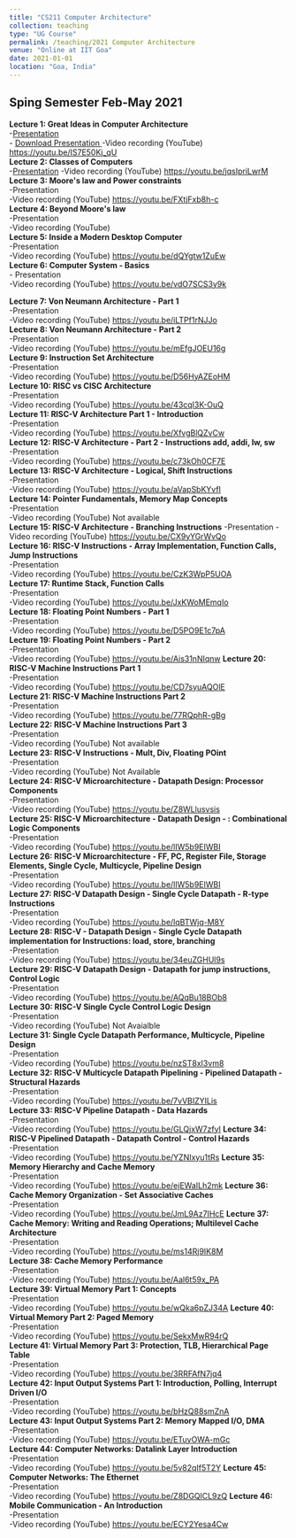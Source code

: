 ```yaml
---
title: "CS211 Computer Architecture"
collection: teaching
type: "UG Course"
permalink: /teaching/2021 Computer Architecture
venue: "Online at IIT Goa"
date: 2021-01-01
location: "Goa, India"
---
```



## Sping Semester Feb-May 2021

**Lecture 1: Great Ideas in Computer Architecture**   
    -[Presentation](https://github.com/drravimittal/CS211-Computer-Architecture-2021/blob/15efd5c8efe1925e333e350477ff72f7c07591c7/Lecture%201%20Great%20Ideas%20in%20Computer%20Architecture.ppt)    
    - <a href="https://github.com/drravimittal/CS211-Computer-Architecture-2021/blob/15efd5c8efe1925e333e350477ff72f7c07591c7/Lecture%201%20Great%20Ideas%20in%20Computer%20Architecture.ppt" download> Download Presentation </a> 
    -Video recording (YouTube) <https://youtu.be/IS7E50Kj_qU>    
**Lecture 2: Classes of Computers**    
    -[Presentation](https://github.com/drravimittal/CS211-Computer-Architecture-2021/blob/main/Lecture%202%20Classes%20of%20computers.pptx)
    -Video recording (YouTube) <https://youtu.be/jqsIpriLwrM>      
__Lecture 3: Moore's law and Power constraints__    
    -Presentation       
    -Video recording (YouTube) <https://youtu.be/FXtjFxb8h-c>  
__Lecture 4: Beyond Moore's law__   
    -Presentation        
    -Video recording (YouTube)      
__Lecture 5: Inside a Modern Desktop Computer__   
    -Presentation        
    -Video recording (YouTube)  <https://youtu.be/dQYgtw1ZuEw>   
__Lecture 6: Computer System - Basics__   
    - Presentation        
    -Video recording (YouTube) <https://youtu.be/vdO7SCS3y9k>         
     
__Lecture 7: Von Neumann Architecture - Part 1__     
     -Presentation     
     -Video recording (YouTube) <https://youtu.be/iLTPf1rNJJo>   
__Lecture 8: Von Neumann Architecture - Part 2__     
     -Presentation     
     -Video recording (YouTube) <https://youtu.be/mEfgJOEU16g>   
__Lecture 9: Instruction Set Architecture__   
     -Presentation        
    -Video recording (YouTube)  <https://youtu.be/D56HyAZEoHM>    
__Lecture 10: RISC vs CISC Architecture__   
     -Presentation        
    -Video recording (YouTube)    <https://youtu.be/43cqI3K-OuQ>   
__Lecture 11: RISC-V Architecture Part 1 - Introduction__   
     -Presentation        
    -Video recording (YouTube)   <https://youtu.be/XfvgBlQZvCw>   
__Lecture 12: RISC-V Architecture - Part 2 - Instructions add, addi, lw, sw__   
     -Presentation        
    -Video recording (YouTube)   <https://youtu.be/c73kOh0CF7E>  
__Lecture 13: RISC-V Architecture - Logical, Shift Instructions__   
     -Presentation        
    -Video recording (YouTube) <https://youtu.be/aVapSbKYvfI>  
__Lecture 14: Pointer Fundamentals, Memory Map Concepts__   
     -Presentation        
    -Video recording (YouTube) Not available   
__Lecture 15: RISC-V Architecture - Branching Instructions__
    -Presentation 
    -Video recording (YouTube) <https://youtu.be/CX9yYGrWvQo>  
__Lecture 16: RISC-V Instructions - Array Implementation, Function Calls, Jump Instructions__   
     -Presentation        
    -Video recording (YouTube) <https://youtu.be/CzK3WpP5UOA>  
__Lecture 17: Runtime Stack, Function Calls__   
     -Presentation        
    -Video recording (YouTube) <https://youtu.be/JxKWoMEmqIo>  
__Lecture 18: Floating Point Numbers - Part 1__   
     -Presentation        
    -Video recording (YouTube) <https://youtu.be/D5PO9E1c7pA>  
__Lecture 19: Floating Point Numbers - Part 2__   
     -Presentation        
    -Video recording (YouTube) <https://youtu.be/Ais31nNIqnw> 
__Lecture 20: RISC-V Machine Instructions Part 1__   
     -Presentation        
    -Video recording (YouTube)   <https://youtu.be/CD7syuAQOlE>  
__Lecture 21: RISC-V Machine Instructions Part 2__   
     -Presentation        
    -Video recording (YouTube) <https://youtu.be/77RQphR-gBg>  
__Lecture 22: RISC-V Machine Instructions Part 3__   
     -Presentation        
    -Video recording (YouTube) Not available  
__Lecture 23: RISC-V Instructions - Mult, Div, Floating POint__   
     -Presentation        
    -Video recording (YouTube) Not Available  
__Lecture 24: RISC-V Microarchitecture - Datapath Design: Processor Components__   
     -Presentation        
    -Video recording (YouTube) <https://youtu.be/Z8WLlusvsis>  
__Lecture 25: RISC-V Microarchitecture - Datapath Design - : Combinational Logic Components__   
     -Presentation        
    -Video recording (YouTube) <https://youtu.be/lIW5b9EIWBI>  
__Lecture 26: RISC-V Microarchitecture - FF, PC, Register File, Storage Elements, Single Cycle, Multicycle, Pipeline Design__   
     -Presentation        
    -Video recording (YouTube) <https://youtu.be/lIW5b9EIWBI>  
__Lecture 27: RISC-V Datapath Design - Single Cycle Datapath - R-type Instructions__   
     -Presentation        
    -Video recording (YouTube) <https://youtu.be/lqBTWjq-M8Y>  
__Lecture 28: RISC-V - Datapath Design - Single Cycle Datapath implementation for Instructions: load, store, branching__   
     -Presentation        
    -Video recording (YouTube)  <https://youtu.be/34euZGHUl9s>  
__Lecture 29: RISC-V Datapath Design - Datapath for jump instructions, Control Logic__   
     -Presentation        
    -Video recording (YouTube) <https://youtu.be/AQqBu18BOb8>  
__Lecture 30: RISC-V Single Cycle Control Logic Design__   
     -Presentation        
    -Video recording (YouTube) Not Avaialble  
__Lecture 31: Single Cycle Datapath Performance, Multicycle, Pipeline Design__   
     -Presentation        
    -Video recording (YouTube) <https://youtu.be/nzST8xI3vm8>  
__Lecture 32: RISC-V Multicycle Datapath Pipelining - Pipelined Datapath - Structural Hazards__   
     -Presentation        
    -Video recording (YouTube) <https://youtu.be/7vVBIZYILis>  
__Lecture 33: RISC-V Pipeline Datapath - Data Hazards__   
     -Presentation        
    -Video recording (YouTube) <https://youtu.be/GLQjxW7zfyI>
__Lecture 34: RISC-V Pipelined Datapath - Datapath Control - Control Hazards__   
     -Presentation        
    -Video recording (YouTube)  <https://youtu.be/YZNIxyu1tRs>
__Lecture 35: Memory Hierarchy and Cache Memory__   
     -Presentation        
    -Video recording (YouTube) <https://youtu.be/ejEWaILh2mk>
__Lecture 36: Cache Memory Organization - Set Associative Caches__   
     -Presentation        
    -Video recording (YouTube)   <https://youtu.be/JmL9Az7IHcE>
__Lecture 37: Cache Memory: Writing and Reading Operations; Multilevel Cache Architecture__   
     -Presentation        
    -Video recording (YouTube) <https://youtu.be/ms14Rj9IK8M>  
__Lecture 38: Cache Memory Performance__   
     -Presentation        
    -Video recording (YouTube) <https://youtu.be/Aal6t59x_PA>  
__Lecture 39: Virtual Memory Part 1: Concepts__   
     -Presentation        
    -Video recording (YouTube) <https://youtu.be/wQka6pZJ34A>
__Lecture 40: Virtual Memory Part 2: Paged Memory__   
     -Presentation        
    -Video recording (YouTube) <https://youtu.be/SekxMwR94rQ>  
__Lecture 41: Virtual Memory Part 3: Protection, TLB, Hierarchical Page Table__   
     -Presentation        
    -Video recording (YouTube) <https://youtu.be/3RRFAfN7jq4>  
__Lecture 42: Input Output Systems Part 1: Introduction, Polling, Interrupt Driven I/O__   
     -Presentation        
    -Video recording (YouTube) <https://youtu.be/bHzQ88smZnA>  
__Lecture 43: Input Output Systems Part 2: Memory Mapped I/O, DMA__   
     -Presentation        
    -Video recording (YouTube)  <https://youtu.be/ETuyOWA-mGc>  
__Lecture 44: Computer Networks: Datalink Layer Introduction__   
     -Presentation        
    -Video recording (YouTube)   <https://youtu.be/5v82qIf5T2Y> 
__Lecture 45: Computer Networks: The Ethernet__   
     -Presentation        
    -Video recording (YouTube) <https://youtu.be/Z8DGQlCL9zQ>
__Lecture 46: Mobile Communication - An Introduction__   
     -Presentation        
    -Video recording (YouTube) <https://youtu.be/ECY2Yesa4Cw>  
